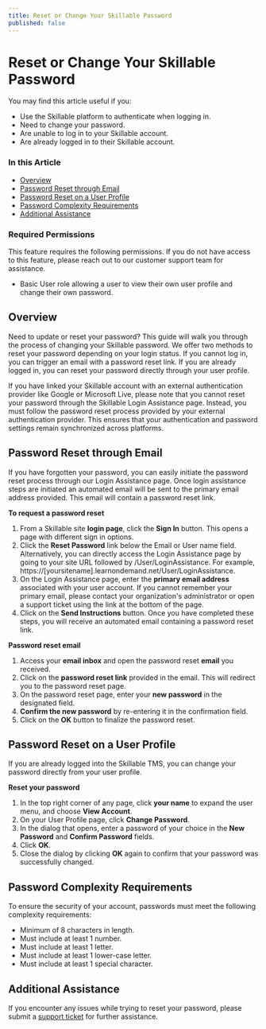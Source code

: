```yaml
---
title: Reset or Change Your Skillable Password
published: false 
---
```


# Reset or Change Your Skillable Password

You may find this article useful if you:
*  Use the Skillable platform to authenticate when logging in.
*  Need to change your password.
*  Are unable to log in to your Skillable account.
*  Are already logged in to their Skillable account.

### In this Article
* [Overview](#overview)
* [Password Reset through Email](#password-reset-through-email)
* [Password Reset on a User Profile](#password-reset-on-a-user-profile)
* [Password Complexity Requirements](#password-complexity-requirements)
* [Additional Assistance](#additional-assistance)

### Required Permissions
This feature requires the following permissions. If you do not have access to this feature, please reach out to our customer support team for assistance.
*  Basic User role allowing a user to view their own user profile and change their own password.

## Overview
Need to update or reset your password? This guide will walk you through the process of changing your Skillable password. We offer two methods to reset your password depending on your login status. If you cannot log in, you can trigger an email with a password reset link. If you are already logged in, you can reset your password directly through your user profile. 

If you have linked your Skillable account with an external authentication provider like Google or Microsoft Live, please note that you cannot reset your password through the Skillable Login Assistance page. Instead, you must follow the password reset process provided by your external authentication provider. This ensures that your authentication and password settings remain synchronized across platforms.

## Password Reset through Email
If you have forgotten your password, you can easily initiate the password reset process through our Login Assistance page. Once login assistance steps are initiated an automated email will be sent to the primary email address provided. This email will contain a password reset link. 

**To request a password reset**
1.	From a Skillable site **login page**, click the **Sign In** button. This opens a page with different sign in options.
2.	Click the **Reset Password** link below the Email or User name field. Alternatively, you can directly access the Login Assistance page by going to your site URL followed by /User/LoginAssistance. For example, https://[yoursitename].learnondemand.net/User/LoginAssistance.
4.	On the Login Assistance page, enter the **primary email address** associated with your user account. If you cannot remember your primary email, please contact your organization's administrator or open a support ticket using the link at the bottom of the page.
5.	Click on the **Send Instructions** button.
Once you have completed these steps, you will receive an automated email containing a password reset link.

**Password reset email**

1.	Access your **email inbox** and open the password reset **email** you received.
2.	Click on the **password reset link** provided in the email. This will redirect you to the password reset page.
3.	On the password reset page, enter your **new password** in the designated field. 
4.	**Confirm the new password** by re-entering it in the confirmation field. 
5.	Click on the **OK** button to finalize the password reset.

## Password Reset on a User Profile
If you are already logged into the Skillable TMS, you can change your password directly from your user profile. 

**Reset your password**
1.	In the top right corner of any page, click **your name** to expand the user menu, and choose **View Account**.
2.	On your User Profile page, click **Change Password**.
3.	In the dialog that opens, enter a password of your choice in the **New Password** and **Confirm Password** fields.
4.	Click **OK**.
5.	Close the dialog by clicking **OK** again to confirm that your password was successfully changed.

## Password Complexity Requirements
To ensure the security of your account, passwords must meet the following complexity requirements:
*  Minimum of 8 characters in length.
*  Must include at least 1 number.
*  Must include at least 1 letter.
*  Must include at least 1 lower-case letter.
*  Must include at least 1 special character.

## Additional Assistance
If you encounter any issues while trying to reset your password, please submit a [support ticket](https://skill.info/support) for further assistance.

